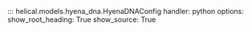 ::: helical.models.hyena_dna.HyenaDNAConfig
    handler: python
    options:
      show_root_heading: True
      show_source: True